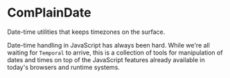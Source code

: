 # ComPlainDate

Date-time utilities that keeps timezones on the surface.

Date-time handling in JavaScript has always been hard.
While we're all waiting for `Temporal` to arrive, this is a collection of
tools for manipulation of dates and times on top of the JavaScript features
already available in today's browsers and runtime systems.
